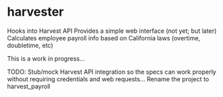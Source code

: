 # harvester

Hooks into Harvest API
Provides a simple web interface (not yet; but later)
Calculates employee payroll info based on California laws (overtime, doubletime, etc)

This is a work in progress...

TODO:
Stub/mock Harvest API integration so the specs can work properly without requiring credentials and web requests... 
Rename the project to harvest_payroll
